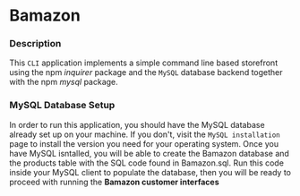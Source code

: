 # Bamazon
### Description
This `CLI` application implements a simple command line based storefront using the npm *inquirer* package and the `MySQL` database backend together with the npm *mysql* package. 

### MySQL Database Setup
In order to run this application, you should have the MySQL database already set up on your machine. If you don't, visit the `MySQL installation` page to install the version you need for your operating system. Once you have MySQL isntalled, you will be able to create the Bamazon database and the products table with the SQL code found in Bamazon.sql. Run this code inside your MySQL client  to populate the database, then you will be ready to proceed with running the **Bamazon customer interfaces**
